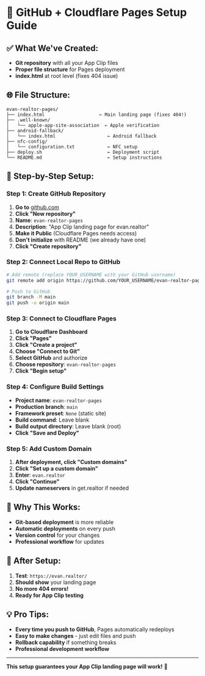 # 🚀 GitHub + Cloudflare Pages Setup Guide

## ✅ What We've Created:
- **Git repository** with all your App Clip files
- **Proper file structure** for Pages deployment
- **index.html** at root level (fixes 404 issue)

## 🌐 File Structure:
```
evan-realtor-pages/
├── index.html                    ← Main landing page (fixes 404!)
├── .well-known/
│   └── apple-app-site-association  ← Apple verification
├── android-fallback/
│   └── index.html                   ← Android fallback
├── nfc-config/
│   └── configuration.txt            ← NFC setup
├── deploy.sh                        ← Deployment script
└── README.md                        ← Setup instructions
```

## 🚀 Step-by-Step Setup:

### **Step 1: Create GitHub Repository**
1. **Go to** [github.com](https://github.com)
2. **Click "New repository"**
3. **Name**: `evan-realtor-pages`
4. **Description**: "App Clip landing page for evan.realtor"
5. **Make it Public** (Cloudflare Pages needs access)
6. **Don't initialize** with README (we already have one)
7. **Click "Create repository"**

### **Step 2: Connect Local Repo to GitHub**
```bash
# Add remote (replace YOUR_USERNAME with your GitHub username)
git remote add origin https://github.com/YOUR_USERNAME/evan-realtor-pages.git

# Push to GitHub
git branch -M main
git push -u origin main
```

### **Step 3: Connect to Cloudflare Pages**
1. **Go to Cloudflare Dashboard**
2. **Click "Pages"**
3. **Click "Create a project"**
4. **Choose "Connect to Git"**
5. **Select GitHub** and authorize
6. **Choose repository**: `evan-realtor-pages`
7. **Click "Begin setup"**

### **Step 4: Configure Build Settings**
- **Project name**: `evan-realtor-pages`
- **Production branch**: `main`
- **Framework preset**: `None` (static site)
- **Build command**: Leave blank
- **Build output directory**: Leave blank (root)
- **Click "Save and Deploy"**

### **Step 5: Add Custom Domain**
1. **After deployment, click "Custom domains"**
2. **Click "Set up a custom domain"**
3. **Enter**: `evan.realtor`
4. **Click "Continue"**
5. **Update nameservers** in get.realtor if needed

## 🎯 Why This Works:
- **Git-based deployment** is more reliable
- **Automatic deployments** on every push
- **Version control** for your changes
- **Professional workflow** for updates

## 🚀 After Setup:
1. **Test**: `https://evan.realtor/`
2. **Should show** your landing page
3. **No more 404 errors!**
4. **Ready for App Clip testing**

## 💡 Pro Tips:
- **Every time you push to GitHub**, Pages automatically redeploys
- **Easy to make changes** - just edit files and push
- **Rollback capability** if something breaks
- **Professional development workflow**

---
**This setup guarantees your App Clip landing page will work!** 🎯

